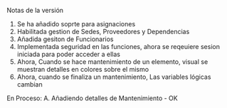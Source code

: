 Notas de la versión
1. Se ha añadido soprte para asignaciones
2. Habilitada gestion de Sedes, Proveedores y Dependencias
3. Añadida gesiton de Funcionarios
4. Implementada seguridad en las funciones, ahora se reqeuiere sesion iniciada para poder acceder a ellas
5. Ahora, Cuando se hace mantenimiento de un elemento, visual se muestran detalles en colores sobre el mismo
6. Ahora, cuando se finaliza un mantenimiento, Las variables lógicas cambian

En Proceso:
A. Añadiendo detalles de Mantenimiento - OK
